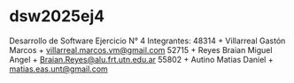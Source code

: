# dsw2025ej4
Desarrollo de Software
Ejercicio N° 4
Integrantes:
48314 + Villarreal Gastón Marcos + villarreal.marcos.vm@gmail.com
52715 + Reyes Braian Miguel Angel + Braian.Reyes@alu.frt.utn.edu.ar
55802 + Autino Matias Daniel + matias.eas.unt@gmail.com
